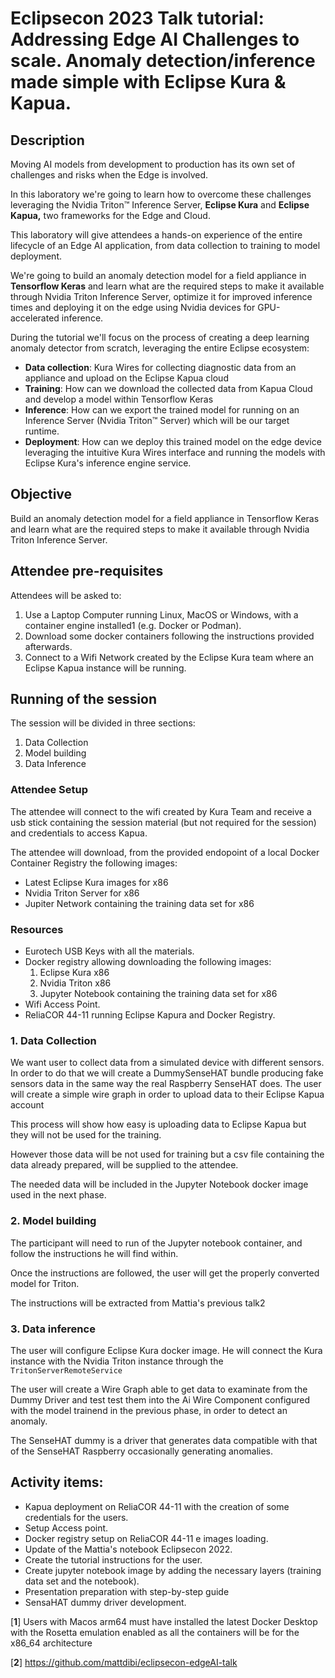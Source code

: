 # Eclipsecon 2023 Talk tutorial: Addressing Edge AI Challenges to scale. Anomaly detection/inference made simple with Eclipse Kura & Kapua.

## Description

Moving AI models from development to production has its own set of challenges and risks when the Edge is involved.

In this laboratory we're going to learn how to overcome these challenges leveraging the Nvidia Triton™ Inference Server, **Eclipse Kura** and **Eclipse Kapua,** two frameworks for the Edge and Cloud.

This laboratory will give attendees a hands-on experience of the entire lifecycle of an Edge AI application, from data collection to training to model deployment.

We're going to build an anomaly detection model for a field appliance in **Tensorflow Keras** and learn what are the required steps to make it available through Nvidia Triton Inference Server, optimize it for improved inference times and deploying it on the edge using Nvidia devices for GPU-accelerated inference.

During the tutorial we'll focus on the process of creating a deep learning anomaly detector from scratch, leveraging the entire Eclipse ecosystem:

- **Data collection**: Kura Wires for collecting diagnostic data from an appliance and upload on the Eclipse Kapua cloud
- **Training**: How can we download the collected data from Kapua Cloud and develop a model within Tensorflow Keras
- **Inference**: How can we export the trained model for running on an Inference Server (Nvidia Triton™ Server) which will be our target runtime.
- **Deployment**: How can we deploy this trained model on the edge device leveraging the intuitive Kura Wires interface and running the models with Eclipse Kura's inference engine service.

## Objective

Build an anomaly detection model for a field appliance in Tensorflow Keras and learn what are the required steps to make it available through Nvidia Triton Inference Server.

## Attendee pre-requisites

Attendees will be asked to:

1. Use a Laptop Computer running Linux, MacOS or Windows, with a container engine installed1 (e.g. Docker or Podman).
2. Download some docker containers following the instructions provided afterwards.
3. Connect to a Wifi Network created by the Eclipse Kura team where an Eclipse Kapua instance will be running.

## Running of the session

The session will be divided in three sections:

1. Data Collection
2. Model building
3. Data Inference

### Attendee Setup

The attendee will connect to the wifi created by Kura Team and receive a usb stick containing the session material (but not required for the session) and credentials to access Kapua.

The attendee will download, from the provided endopoint of a local Docker Container Registry the following images:

- Latest Eclipse Kura images for x86
- Nvidia Triton Server for x86
- Jupiter Network containing the training data set for x86

### Resources

- Eurotech USB Keys with all the materials.
- Docker registry allowing downloading the following images:
  1. Eclipse Kura x86
  2. Nvidia Triton x86
  3. Jupyter Notebook containing the training data set for x86
- Wifi Access Point.
- ReliaCOR 44-11 running Eclipse Kapura and Docker Registry.

### 1. Data Collection

We want user to collect data from a simulated device with different sensors. In order to do that we will create a DummySenseHAT bundle producing fake sensors data in the same way the real Raspberry SenseHAT does. The user will create a simple wire graph in order to upload data to their Eclipse Kapua account

This process will show how easy is uploading data to Eclipse Kapua but they will not be used for the training.

However those data will be not used for training but a csv file containing the data already prepared, will be supplied to the attendee.

The needed data will be included in the Jupyter Notebook docker image used in the next phase.

### 2. Model building

The participant will need to run of the Jupyter notebook container, and follow the instructions he will find within.

Once the instructions are followed, the user will get the properly converted model for Triton.

The instructions will be extracted from Mattia's previous talk2

### 3. Data inference

The user will configure Eclipse Kura docker image. He will connect the Kura instance with the Nvidia Triton instance through the `TritonServerRemoteService`

The user will create a Wire Graph able to get data to examinate from the Dummy Driver and test test them into the Ai Wire Component configured with the model trainend in the previous phase, in order to detect an anomaly.

The SenseHAT dummy is a driver that generates data compatible with that of the SenseHAT Raspberry occasionally generating anomalies.

## Activity items:

- Kapua deployment on ReliaCOR 44-11 with the creation of some credentials for the users.
- Setup Access point.
- Docker registry setup on ReliaCOR 44-11 e images loading.
- Update of the Mattia's notebook Eclipsecon 2022.
- Create the tutorial instructions for the user.
- Create jupyter notebook image by adding the necessary layers (training data set and the notebook).
- Presentation preparation with step-by-step guide
- SensaHAT dummy driver development.

 

[**1**]  Users with Macos arm64 must have installed the latest Docker Desktop with the Rosetta emulation enabled as all the containers will be for the x86_64 architecture

[**2**]  https://github.com/mattdibi/eclipsecon-edgeAI-talk
